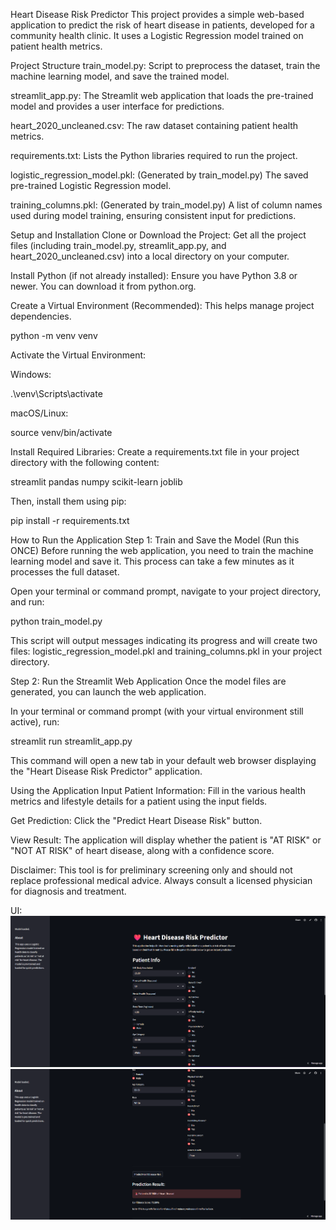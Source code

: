 Heart Disease Risk Predictor
This project provides a simple web-based application to predict the risk of heart disease in patients, developed for a community health clinic. It uses a Logistic Regression model trained on patient health metrics.

Project Structure
train_model.py: Script to preprocess the dataset, train the machine learning model, and save the trained model.

streamlit_app.py: The Streamlit web application that loads the pre-trained model and provides a user interface for predictions.

heart_2020_uncleaned.csv: The raw dataset containing patient health metrics.

requirements.txt: Lists the Python libraries required to run the project.

logistic_regression_model.pkl: (Generated by train_model.py) The saved pre-trained Logistic Regression model.

training_columns.pkl: (Generated by train_model.py) A list of column names used during model training, ensuring consistent input for predictions.

Setup and Installation
Clone or Download the Project:
Get all the project files (including train_model.py, streamlit_app.py, and heart_2020_uncleaned.csv) into a local directory on your computer.

Install Python (if not already installed):
Ensure you have Python 3.8 or newer. You can download it from python.org.

Create a Virtual Environment (Recommended):
This helps manage project dependencies.

python -m venv venv

Activate the Virtual Environment:

Windows:

.\venv\Scripts\activate

macOS/Linux:

source venv/bin/activate

Install Required Libraries:
Create a requirements.txt file in your project directory with the following content:

streamlit
pandas
numpy
scikit-learn
joblib

Then, install them using pip:

pip install -r requirements.txt

How to Run the Application
Step 1: Train and Save the Model (Run this ONCE)
Before running the web application, you need to train the machine learning model and save it. This process can take a few minutes as it processes the full dataset.

Open your terminal or command prompt, navigate to your project directory, and run:

python train_model.py

This script will output messages indicating its progress and will create two files: logistic_regression_model.pkl and training_columns.pkl in your project directory.

Step 2: Run the Streamlit Web Application
Once the model files are generated, you can launch the web application.

In your terminal or command prompt (with your virtual environment still active), run:

streamlit run streamlit_app.py

This command will open a new tab in your default web browser displaying the "Heart Disease Risk Predictor" application.

Using the Application
Input Patient Information: Fill in the various health metrics and lifestyle details for a patient using the input fields.

Get Prediction: Click the "Predict Heart Disease Risk" button.

View Result: The application will display whether the patient is "AT RISK" or "NOT AT RISK" of heart disease, along with a confidence score.

Disclaimer: This tool is for preliminary screening only and should not replace professional medical advice. Always consult a licensed physician for diagnosis and treatment.

UI:
![Screenshot 1](Test1.png)
![Screenshot 2](Test2.png)
